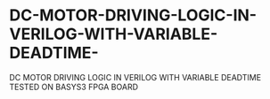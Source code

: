 # DC-MOTOR-DRIVING-LOGIC-IN-VERILOG-WITH-VARIABLE-DEADTIME-
DC MOTOR DRIVING LOGIC IN VERILOG WITH VARIABLE DEADTIME TESTED ON BASYS3 FPGA BOARD
